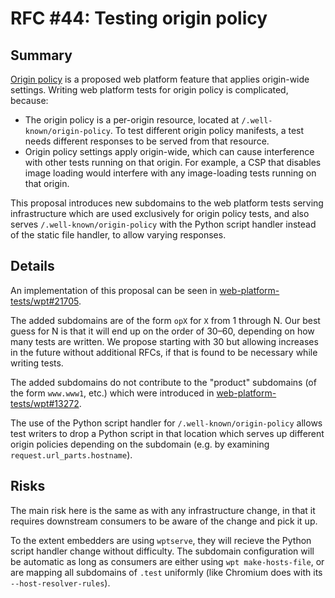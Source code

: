 # RFC #44: Testing origin policy

## Summary

[Origin policy](https://wicg.github.io/origin-policy/) is a proposed web platform feature that applies origin-wide settings. Writing web platform tests for origin policy is complicated, because:

- The origin policy is a per-origin resource, located at `/.well-known/origin-policy`. To test different origin policy manifests, a test needs different responses to be served from that resource.
- Origin policy settings apply origin-wide, which can cause interference with other tests running on that origin. For example, a CSP that disables image loading would interfere with any image-loading tests running on that origin.

This proposal introduces new subdomains to the web platform tests serving infrastructure which are used exclusively for origin policy tests, and also serves `/.well-known/origin-policy` with the Python script handler instead of the static file handler, to allow varying responses.

## Details

An implementation of this proposal can be seen in [web-platform-tests/wpt#21705](https://github.com/web-platform-tests/wpt/pull/21705).

The added subdomains are of the form `opX` for `X` from 1 through N. Our best guess for N is that it will end up on the order of 30–60, depending on how many tests are written. We propose starting with 30 but allowing increases in the future without additional RFCs, if that is found to be necessary while writing tests.

The added subdomains do not contribute to the "product" subdomains (of the form `www.www1`, etc.) which were introduced in [web-platform-tests/wpt#13272](https://github.com/web-platform-tests/wpt/pull/13272).

The use of the Python script handler for `/.well-known/origin-policy` allows test writers to drop a Python script in that location which serves up different origin policies depending on the subdomain (e.g. by examining `request.url_parts.hostname`).

## Risks

The main risk here is the same as with any infrastructure change, in that it requires downstream consumers to be aware of the change and pick it up.

To the extent embedders are using `wptserve`, they will recieve the Python script handler change without difficulty. The subdomain configuration will be automatic as long as consumers are either using `wpt make-hosts-file`, or are mapping all subdomains of `.test` uniformly (like Chromium does with its `--host-resolver-rules`).
